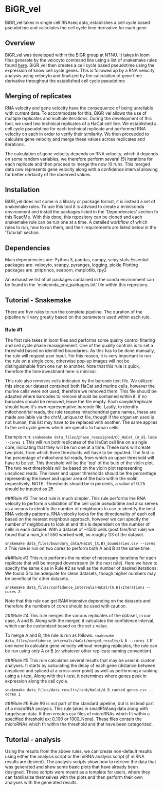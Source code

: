 # BiGR_vel
BiGR_vel takes in single cell RNAseq data, establishes a cell cycle based pseudotime and calculates the cell cycle time derivative for each gene.


## Overview
BiGR_vel was developed within the BiGR group at NTNU. It takes in loom files generate by the velocyto command line using a list of snakemake rules found [here](https://github.com/gcfntnu/single-cell/blob/master/rules/quant/velocyto.rules).
BiGR_vel then creates a cell cycle based pseudotime using the expression of know cell cycle genes. This is followed up by a RNA velocity analysis using velocyto and finalized by the calculation of gene time derivative throughout the established cell cycle pseudotime

## Merging of replicates
RNA velocity and gene velocity have the consequence of being unreliable with current data. To accommodate for this, BiGR_vel allows the use of multiple replicates and multiple iterations. During the development of this tool, we used two technical replicates of a HaCat cell line. We established a cell cycle pseudotime for each technical replicate and performed RNA velocity on each in order to verify their similarity. We then proceeded to calculate gene velocity and merge these values across replicates and iterations.

The calculation of gene velocity depends on RNA velocity, which it depends on some random variables, we therefore perform several (5) iterations for each replicate and then proceed to merge the now 10 runs. This merged data now represents gene velocity along with a confidence interval allowing for better certainty of the observed values.

## Installation
BiGR_vel does not come in a library or package format, it is instead a set of snakemake rules. To use this tool it is advised to create a mniniconda environment and install the packages listed in the 'Dependencies' section fo this ReadMe. With this done, this repository can be cloned and each snakemake rule can be run one at a time. A detailed workflow of which rules to run, how to run them, and their requirements are listed below in the 'Tutorial' section.


## Dependencies
Main dependencies are:
Python 3, pandas, numpy, scipy.stats
Essential packages are: 
velocyto, scanpy, pyranges, logging, pickle
Plotting packages are:
ptitprince, seaborn, matplotlib, rpy2

An exhaustive list of all packages contained in the conda environment can be found in the 'miniconda_env_packages.txt' file within this repository.


## Tutorial - Snakemake
There are five rules to run the complete pipeline. The duration of the pipeline will vary greatly based on the parameters used within each rule.

### Rule #1
The first rule takes in loom files and performs some quality control filtering and cell cycle phase reassignement. One of the quality controls is to set a threshold based on identified boundaries. As this has to be done manually, the rule will request user input. For this reason, it is very important to run the rule on a single core, otherwise pop-up images will not be distinguishable from one run to another.
Note that this rule is quick, therefore the time investment here is minimal.

This rule also removes cells indicated by the barcode text file. We utilized this since our dataset contained both HaCat and murine cells, however the murine cells were not used, therefore we removed them. This file should be adapted where barcodes to remove should be contained within it, if no barcodes should be removed, leave the file empty.
Each sample/replicate should have it's own representative barcode file.
Lastly, to identify mitochondrial reads, the rule requires mitochondrial gene names, these are made available via the chrM_unique.txt file, though if the organism used is not human, this list may have to be replaced with another. The same applies to the cell cycle genes which are specific to human cells.

Example run:
`snakemake data_files/phase_reassigned/CC_HaCat_{A_B}.loom --cores 1`
This will run both replicates of the HaCat cell line on a single core, indicating that they will be run one at a time.
These runs will create two plots, from which three thresholds will have to be inputted.
The first is the percentage of mitochondrial reads, from which an upper threshold will have to be set. This threshold will be the 'top' of the bulb of the violin plot.
The two next thresholds will be based on the violin plot representing unspliced reads. The lower and upper thresholds should be the percentage representing the lower and upper area of the bulb within the violin respectively.
NOTE: Thresholds should be in percents, a value of 0.25 should be inputed as 25


###Rule #2
The next rule is much simpler. This rule performs the RNA velocity to perform a validation of the cell cycle pseudotime and also serves as a means to identify the number of neighbours to use to identify the best RNA velocity patterns.
RNA velocity looks for the directionality of each cell based on the nearest neighbour approach, however we can specify the number of neighbours to look at and this is dependant on the number of cells in each dataset. With a dataset of ~1500 cells (post filer/first rule) we found that a num_k of 550 worked well, so roughly 1/3 of the dataset.

`snakemake data_files/boundary_data/HaCat_{A,B}_boundaries.csv --cores 2`
This rule is run on two cores to perform both A and B at the same time.


###Rule #3
This rule performs the number of necessary iterations for each replicate that will be merged downstream (in the next rule). Here we have to specify the same k as in Rule #2 as well as the number of desired iterations. We found 5 to be adequate for clean datasets, though higher numbers may be beneficial for other datasets.

`snakemake data_files/confidence_intervals/HaCat/{A,B}/Iterations --cores 2`

Note that this rule can get RAM intensive depending on the datasets and therefore the numbers of cores should be used with caution.

###Rule #4
This rule merges the various replicates of the dataset, in our case, A and B.
Along with the merger, it calculates the confidence interval, which can be customized based on the set z value.

To merge A and B, the rule is run as follows.
`snakemake data_files/confidence_intervals/HaCat/merged_results/A_B --cores 1`
If one were to calculate gene velocity without merging replicates, the rule can be run using only A or B (or whatever other replicate naming convention)


###Rule #5
This rule calculates several results that may be used in custom analyses. It starts by calculating the delay of each gene (distance between unspliced and spliced at a cross-over point) as well as performing a ranking using a t-test. Along with the t-test, it determines where genes peak in expression along the cell cycle.

`snakemake data_files/data_results/rank/HaCat/A_B_ranked_genes.csv --cores 1`

###Rule #6
Rule #6 is not part of the standard pipeline, but is instead part of a microRNA analysis. This rule takes in smallRNAseq data along with targetscan data. It then creates csv files of microRNAs which fit within a specified threshold ex: 0_100 or 1000_None). These files contain the microRNAs which fit within the threshold and that have been categorized.


## Tutorial - analysis
Using the results from the above rules, we can create non-default results using either the analysis script or the miRNA analysis script (if miRNA results are desired).
The analysis scripts show how to retrieve the data that was generated and show some basic plots that have already been designed.
These scripts were meant as a template for users, where they can familiarize themselves with the plots and then perform their own analyses with the generated results.








